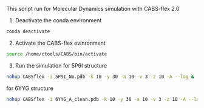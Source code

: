 This script run for Molecular Dynamics simulation with CABS-flex 2.0

1. Deactivate the conda environment
```bash
conda deactivate
```
2. Activate the CABS-flex evinronment
```bash
source /home/ctools/CABS/bin/activate
```
3. Run the simulation
for 5P9I structure
```bash
nohup CABSflex -i 5P9I_No.pdb -k 10 -y 30 -a 10 -v 3 -z 10 -A --log &
```
for 6YYG structure
```bash
nohup CABSflex -i 6YYG_A_clean.pdb -k 10 -y 30 -a 10 -v 3 -z 10 -A --log &
```


